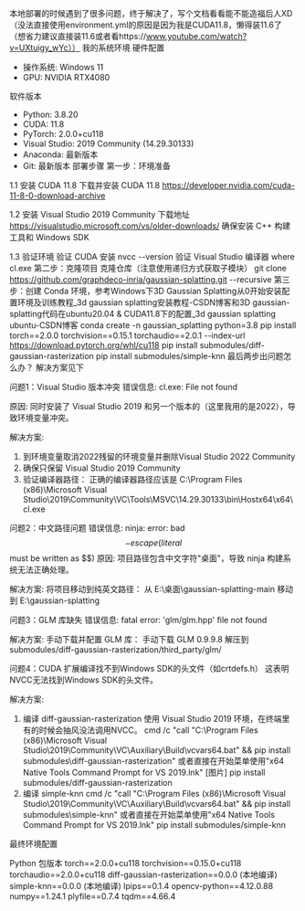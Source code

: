 本地部署的时候遇到了很多问题，终于解决了，写个文档看看能不能造福后人XD（没法直接使用environment.yml的原因是因为我是CUDA11.8，懒得装11.6了（想省力建议直接装11.6或者看https://www.youtube.com/watch?v=UXtuigy_wYc））
我的系统环境
硬件配置
- 操作系统: Windows 11
- GPU: NVIDIA RTX4080

软件版本
- Python: 3.8.20
- CUDA: 11.8
- PyTorch: 2.0.0+cu118
- Visual Studio: 2019 Community (14.29.30133)
- Anaconda: 最新版本
- Git: 最新版本
部署步骤
第一步：环境准备

1.1 安装 CUDA 11.8
下载并安装 CUDA 11.8
https://developer.nvidia.com/cuda-11-8-0-download-archive

1.2 安装 Visual Studio 2019 Community
下载地址
https://visualstudio.microsoft.com/vs/older-downloads/
确保安装 C++ 构建工具和 Windows SDK

1.3 验证环境
验证 CUDA 安装
nvcc --version
验证 Visual Studio 编译器
where cl.exe
第二步：克隆项目
克隆仓库（注意使用递归方式获取子模块）
git clone https://github.com/graphdeco-inria/gaussian-splatting.git --recursive
第三步：创建 Conda 环境，参考Windows下3D Gaussian Splatting从0开始安装配置环境及训练教程_3d gaussian splatting安装教程-CSDN博客和3D gaussian-splatting代码在ubuntu20.04 & CUDA11.8下的配置_3d gaussian splatting ubuntu-CSDN博客
conda create -n gaussian_splatting python=3.8
pip install torch==2.0.0 torchvision==0.15.1 torchaudio==2.0.1 --index-url https://download.pytorch.org/whl/cu118
pip install submodules/diff-gaussian-rasterization
pip install submodules/simple-knn
最后两步出问题怎么办？
解决方案见下

问题1：Visual Studio 版本冲突
错误信息: 
cl.exe: File not found

原因: 同时安装了 Visual Studio 2019 和另一个版本的（这里我用的是2022），导致环境变量冲突。

解决方案:
1. 到环境变量取消2022残留的环境变量并删除Visual Studio 2022 Community
2. 确保只保留 Visual Studio 2019 Community
3. 验证编译器路径：
正确的编译器路径应该是
C:\Program Files (x86)\Microsoft Visual Studio\2019\Community\VC\Tools\MSVC\14.29.30133\bin\Hostx64\x64\cl.exe

问题2：中文路径问题
错误信息: 
ninja: error: bad $$-escape (literal $$ must be written as $$)
原因: 项目路径包含中文字符"桌面"，导致 ninja 构建系统无法正确处理。

解决方案:
将项目移动到纯英文路径：
从 E:\桌面\gaussian-splatting-main 移动到 E:\gaussian-splatting

问题3：GLM 库缺失
错误信息: 
fatal error: 'glm/glm.hpp' file not found

解决方案:
手动下载并配置 GLM 库：
手动下载 GLM 0.9.9.8
解压到 submodules/diff-gaussian-rasterization/third_party/glm/

问题4：CUDA 扩展编译找不到Windows SDK的头文件（如crtdefs.h）
这表明NVCC无法找到Windows SDK的头文件。

解决方案:
1. 编译 diff-gaussian-rasterization
使用 Visual Studio 2019 环境，在终端里有的时候会抽风没法调用NVCC。
cmd /c "call \"C:\Program Files (x86)\Microsoft Visual Studio\2019\Community\VC\Auxiliary\Build\vcvars64.bat\" && pip install submodules\diff-gaussian-rasterization"
或者直接在开始菜单使用"x64 Native Tools Command Prompt for VS 2019.lnk"
[图片]
pip install submodules/diff-gaussian-rasterization
2. 编译 simple-knn
cmd /c "call \"C:\Program Files (x86)\Microsoft Visual Studio\2019\Community\VC\Auxiliary\Build\vcvars64.bat\" && pip install submodules\simple-knn"
或者直接在开始菜单使用"x64 Native Tools Command Prompt for VS 2019.lnk"
pip install submodules/simple-knn


最终环境配置

Python 包版本
torch==2.0.0+cu118
torchvision==0.15.0+cu118
torchaudio==2.0.0+cu118
diff-gaussian-rasterization==0.0.0 (本地编译)
simple-knn==0.0.0 (本地编译)
lpips==0.1.4
opencv-python==4.12.0.88
numpy==1.24.1
plyfile==0.7.4
tqdm==4.66.4

